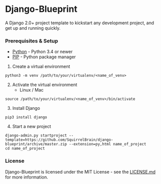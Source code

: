# Django-Blueprint

A Django 2.0+ project template to kickstart any development project, and get up and running quickly.

### Prerequisites & Setup

* [Python](https://www.python.org/downloads/) - Python 3.4 or newer
* [PIP](https://pip.pypa.io/en/stable/installing/) - Python package manager

1. Create a virtual environment
```
python3 -m venv /path/to/your/virtualenv/<name_of_venv>
```
2. Activate the virtual environment
   - Linux / Mac
```
source /path/to/your/virtualenv/<name_of_venv>/bin/activate
```
3. Install Django
```
pip3 install django
```
4. Start a new project
```
django-admin.py startproject --template=https://github.com/SquirrelBrain/django-blueprint/archive/master.zip --extension=py,html name_of_project
cd name_of_project
```
### License

Django-Blueprint is licensed under the MIT License - see the [LICENSE.md](LICENSE.md) for more information.